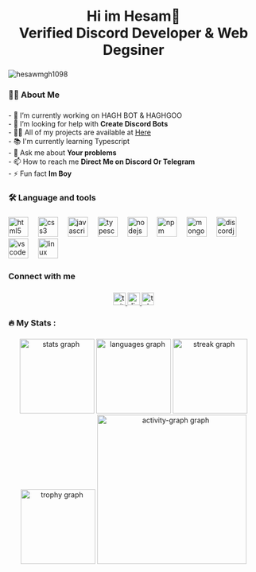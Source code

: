 <h1 align="center">Hi im Hesam👋<br>Verified Discord Developer & Web Degsiner</h1>

###

<div align="left">
 <img src="https://komarev.com/ghpvc/?username=hesawmgh1098&label=Profile%20views&color=0e75b6&style=flat" alt="hesawmgh1098" /> </p> 
</div>

###

<h3 align="left">👩‍💻  About Me</h3>

###

<p align="left">- 🔭 I’m currently working on HAGH BOT & HAGHGOO<br>- 🤝 I’m looking for help with <strong>Create Discord Bots</strong> <br>- 👨‍💻 All of my projects are available at <a href="https://github.com/hesawmgh1098?tab=repositories">Here</a> <br>- 📚 I'm currently learning Typescript<br>- 💬 Ask me about <strong>Your problems</strong> <br>- 📫 How to reach me <strong>Direct Me on Discord Or Telegram</strong><br>- ⚡ Fun fact <strong>Im Boy</strong></p>

###

<h3 align="left">🛠 Language and tools</h3>

###

<div align="left">
  <img src="https://cdn.jsdelivr.net/gh/devicons/devicon/icons/html5/html5-plain.svg" height="40" alt="html5 logo"  />
  <img width="12" />
  <img src="https://cdn.jsdelivr.net/gh/devicons/devicon/icons/css3/css3-plain.svg" height="40" alt="css3 logo"  />
  <img width="12" />
  <img src="https://cdn.jsdelivr.net/gh/devicons/devicon/icons/javascript/javascript-plain.svg" height="40" alt="javascript logo"  />
  <img width="12" />
  <img src="https://cdn.jsdelivr.net/gh/devicons/devicon/icons/typescript/typescript-plain.svg" height="40" alt="typescript logo"  />
  <img width="12" />
  <img src="https://cdn.jsdelivr.net/gh/devicons/devicon/icons/nodejs/nodejs-plain.svg" height="40" alt="nodejs logo"  />
  <img width="12" />
  <img src="https://cdn.jsdelivr.net/gh/devicons/devicon/icons/npm/npm-original-wordmark.svg" height="40" alt="npm logo"  />
  <img width="12" />
  <img src="https://cdn.jsdelivr.net/gh/devicons/devicon/icons/mongodb/mongodb-plain-wordmark.svg" height="40" alt="mongodb logo"  />
  <img width="12" />
  <img src="https://cdn.jsdelivr.net/gh/devicons/devicon/icons/discordjs/discordjs-plain.svg" height="40" alt="discordjs logo"  />
  <img width="12" />
  <img src="https://cdn.jsdelivr.net/gh/devicons/devicon/icons/vscode/vscode-original-wordmark.svg" height="40" alt="vscode logo"  />
  <img width="12" />
  <img src="https://cdn.jsdelivr.net/gh/devicons/devicon/icons/linux/linux-original.svg" height="40" alt="linux logo"  />
</div>

###

<h3 align="left">Connect with me</h3>

###

<div align="center">
  <a href="https://x.com/Real_Hesam" target="_blank">
    <img src="https://img.shields.io/static/v1?message=Twitter&logo=twitter&label=Chill&color=1DA1F2&logoColor=white&labelColor=&style=for-the-badge" height="25" alt="twitter logo"  />
  </a>
  <a href="https://discord.com/users/556854910805737478" target="_blank">
    <img src="https://img.shields.io/static/v1?message=Discord&logo=discord&label=Contact&color=7289DA&logoColor=white&labelColor=&style=for-the-badge" height="25" alt="discord logo"  />
  </a>
  <a href="https://t.me/Hesam_0G" target="_blank">
    <img src="https://img.shields.io/static/v1?message=Telegram&logo=telegram&label=Contact&color=2CA5E0&logoColor=white&labelColor=&style=for-the-badge" height="25" alt="telegram logo"  />
  </a>
</div>

###

<h3 align="left">🔥   My Stats :</h3>

###

<div align="center">
  <img src="https://github-readme-stats.vercel.app/api?username=hesawmgh1098&hide_title=false&hide_rank=false&show_icons=true&include_all_commits=true&count_private=true&disable_animations=false&theme=dracula&locale=en&hide_border=false&order=1" height="150" alt="stats graph"  />
  <img src="https://github-readme-stats.vercel.app/api/top-langs?username=hesawmgh1098&locale=en&hide_title=false&layout=compact&card_width=320&langs_count=5&theme=dracula&hide_border=false&order=2" height="150" alt="languages graph"  />
  <img src="https://streak-stats.demolab.com?user=hesawmgh1098&locale=en&mode=daily&theme=dracula&hide_border=false&border_radius=5&order=3" height="150" alt="streak graph"  />
  <img src="https://github-profile-trophy.vercel.app?username=hesawmgh1098&theme=dracula&column=-1&row=1&margin-w=8&margin-h=8&no-bg=false&no-frame=false&order=4" height="150" alt="trophy graph"  />
  <img src="https://github-readme-activity-graph.vercel.app/graph?username=hesawmgh1098&radius=16&theme=react&area=true&order=5" height="300" alt="activity-graph graph"  />
</div>

###
